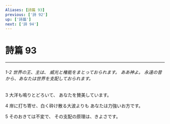 ```yaml
---
Aliases: [詩篇 93]
previous: ['詩 92']
up: ['詩篇']
next: ['詩 94']
---
```

# 詩篇 93

***
###### 1-2 世界の王、主は、 威光と権能をまとっておられます。 ああ神よ。 永遠の昔から、あなたは世界を支配しておられます。 



3 
大洋も鳴りとどろいて、 あなたを賛美しています。 



4 
岸に打ち寄せ、白く砕け散る大波よりも あなたは力強いお方です。 



5 
そのおきては不変で、 その支配の原理は、きよさです。
